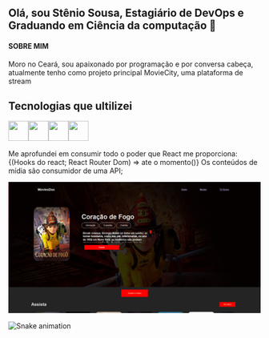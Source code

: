 ## Olá, sou Stênio Sousa, Estagiário de DevOps e Graduando em Ciência da computação 👋

#### SOBRE MIM
Moro no Ceará, sou apaixonado por programação e por conversa cabeça, 
atualmente tenho como projeto principal MovieCity, uma plataforma de stream

## Tecnologias que ultilizei
<img src="https://img.icons8.com/office/344/react.png" width="40" height="40"/><img src="https://avatars.githubusercontent.com/u/41653701?s=200&v=4" width="40" height="40"/><img src="https://cdn-icons-png.flaticon.com/512/136/136525.png" width="40" height="40"/><img src="https://cdn.icon-icons.com/icons2/2699/PNG/512/axios_logo_icon_168545.png" width="40" height="40"/>
<p>
  Me aprofundei em consumir todo o poder que React me proporciona:
  {(Hooks do react; React Router Dom) =>  ate o momento()}
  Os conteúdos de mídia são consumidor de uma API;
</p>

<img src="./github.PNG"/>



![Snake animation](https://github.com/stenio-fonteles/stenio-fonteles/blob/output/github-contribution-grid-snake.svg)

